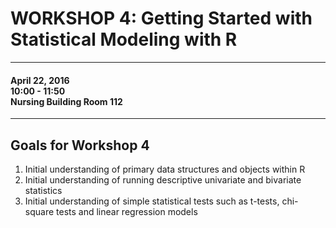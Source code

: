 # WORKSHOP 4: Getting Started with Statistical Modeling with R

<hr>

#### April 22, 2016 <br> 10:00 - 11:50 <br> Nursing Building Room 112

<hr>

## Goals for Workshop 4

1. Initial understanding of primary data structures and objects within R  
2. Initial understanding of running descriptive univariate and bivariate statistics  
3. Initial understanding of simple statistical tests such as t-tests, chi-square tests and linear regression models  


